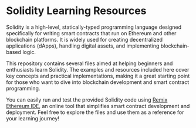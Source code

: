 # Solidity Learning Resources
Solidity is a high-level, statically-typed programming language designed specifically for writing smart contracts that run on Ethereum and other blockchain platforms. It is widely used for creating decentralized applications (dApps), handling digital assets, and implementing blockchain-based logic.

This repository contains several files aimed at helping beginners and enthusiasts learn Solidity. The examples and resources included here cover key concepts and practical implementations, making it a great starting point for those who want to dive into blockchain development and smart contract programming.

You can easily run and test the provided Solidity code using [Remix Ethereum IDE](https://remix.ethereum.org/), an online tool that simplifies smart contract development and deployment.
Feel free to explore the files and use them as a reference for your learning journey!
